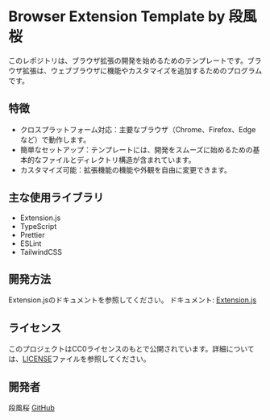 # Browser Extension Template by 段風桜

このレポジトリは、ブラウザ拡張の開発を始めるためのテンプレートです。ブラウザ拡張は、ウェブブラウザに機能やカスタマイズを追加するためのプログラムです。

## 特徴

- クロスプラットフォーム対応：主要なブラウザ（Chrome、Firefox、Edgeなど）で動作します。
- 簡単なセットアップ：テンプレートには、開発をスムーズに始めるための基本的なファイルとディレクトリ構造が含まれています。
- カスタマイズ可能：拡張機能の機能や外観を自由に変更できます。

## 主な使用ライブラリ

- Extension.js
- TypeScript
- Prettier
- ESLint
- TailwindCSS

## 開発方法

Extension.jsのドキュメントを参照してください。
ドキュメント: [Extension.js](https://extension.js.org/)

## ライセンス

このプロジェクトはCC0ライセンスのもとで公開されています。詳細については、[LICENSE](LICENSE)ファイルを参照してください。

## 開発者

段風桜 [GitHub](https://github.com/dampuzakura)
